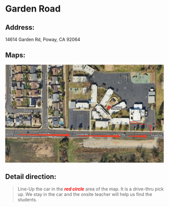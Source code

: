 # Garden Road

## Address: 
14614 Garden Rd, Poway, CA 92064

## Maps:
![Garden Road Map](Garden_Road.jpg)

## Detail direction:

> Line-Up the car in the <span style="color:red">***red circle***</span> area of the map. It is a drive-thru pick up. We stay in the car and the onsite teacher will help us find the students.